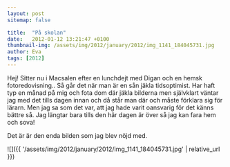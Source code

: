 ```yaml
---
layout: post
sitemap: false

title:  "På skolan"
date:   2012-01-12 13:21:47 +0100
thumbnail-img: /assets/img/2012/january/2012/img_1141_184045731.jpg
author: Eva
tags: [2012]
---
```


Hej! Sitter nu i Macsalen efter en lunchdejt med Digan och en hemsk fotoredovisning.. Så går det när man är en sån jäkla tidsoptimist. Har haft typ en månad på mig och fota dom där jäkla bilderna men självklart väntar jag med det tills dagen innan och då står man där och måste förklara sig för lärarn. Men jag sa som det var, att jag hade varit oansvarig för det känns bättre så. Jag längtar bara tills den här dagen är över så jag kan fara hem och sova!






Det är är den enda bilden som jag blev nöjd med.

![]({{ '/assets/img/2012/january/2012/img_1141_184045731.jpg'  | relative_url }})

